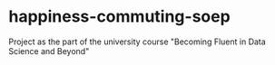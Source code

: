 # happiness-commuting-soep
Project as the part of the university course "Becoming Fluent in Data Science and Beyond"

